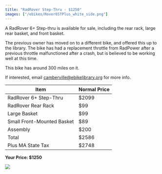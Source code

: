 ```yaml
---
title: "RadRover Step-Thru - $1250"
images: ["/ebikes/Rover6STPlus_white_side.png"]
---
```


A RadRover 6+ Step-thru is available for sale, including the rear rack, large
rear basket, and front basket. 

The previous owner has moved on to a different bike, and offered this up to the
library. The bike has had a replacement throttle from RadPower after a previous
throttle malfunctioned after a crash, but is believed to be working well at this
time.

This bike has around 300 miles on it. 

If interested, email <a href="camberville@ebikelibrary.org">camberville@ebikelibrary.org</a> for more info.

| Item | Normal Price |
| ---- | ------------ |
| RadRover 6+ Step-Thru | $2099 |
| RadRover Rear Rack | $99 |
| Large Basket | $99 | 
| Small Front-Mounted Basket | $89 |
| Assembly | $200 |
| Total | $2586 |
| Plus MA State Tax | $2748 |

**Your Price: $1250**

<img src="/ebikes/Rover6STPlus_white_side.png" />
